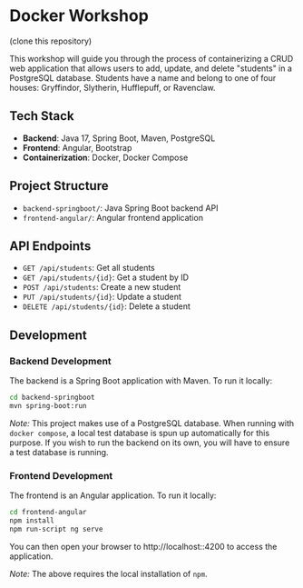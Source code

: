 # Docker Workshop

(clone this repository)

This workshop will guide you through the process of containerizing a CRUD web application that allows users to add, update, and delete "students" in a PostgreSQL database. Students have a name and belong to one of four houses: Gryffindor, Slytherin, Hufflepuff, or Ravenclaw.

## Tech Stack

- **Backend**: Java 17, Spring Boot, Maven, PostgreSQL
- **Frontend**: Angular, Bootstrap
- **Containerization**: Docker, Docker Compose

## Project Structure

- `backend-springboot/`: Java Spring Boot backend API
- `frontend-angular/`: Angular frontend application

## API Endpoints

- `GET /api/students`: Get all students
- `GET /api/students/{id}`: Get a student by ID
- `POST /api/students`: Create a new student
- `PUT /api/students/{id}`: Update a student
- `DELETE /api/students/{id}`: Delete a student

## Development

### Backend Development

The backend is a Spring Boot application with Maven. To run it locally:

```bash
cd backend-springboot
mvn spring-boot:run
```

*Note:* This project makes use of a PostgreSQL database. When running with `docker compose`, a local test database is spun up automatically for this purpose. If you wish to run the backend on its own, you will have to ensure a test database is running.

### Frontend Development

The frontend is an Angular application. To run it locally:

```bash
cd frontend-angular
npm install
npm run-script ng serve
```

You can then open your browser to http://localhost::4200 to access the application.

*Note:* The above requires the local installation of `npm`.